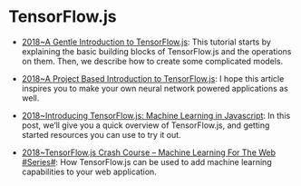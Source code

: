 # TensorFlow.js

- [2018~A Gentle Introduction to TensorFlow.js](https://parg.co/YrP): This tutorial starts by explaining the basic building blocks of TensorFlow.js and the operations on them. Then, we describe how to create some complicated models.

- [2018~A Project Based Introduction to TensorFlow.js](http://kexp.io/intro_tensorflowjs/): I hope this article inspires you to make your own neural network powered applications as well.

- [2018~Introducing TensorFlow.js: Machine Learning in Javascript](https://medium.com/tensorflow/introducing-tensorflow-js-machine-learning-in-javascript-bf3eab376db): In this post, we’ll give you a quick overview of TensorFlow.js, and getting started resources you can use to try it out.

- [2018~TensorFlow.js Crash Course – Machine Learning For The Web #Series#](https://codingthesmartway.com/): How TensorFlow.js can be used to add machine learning capabilities to your web application.
